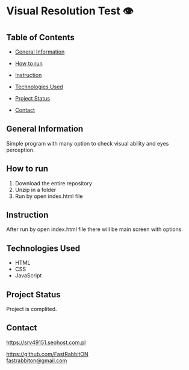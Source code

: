 # Visual Resolution Test 👁️


## Table of Contents
* [General Information](#general-information)
* [How to run](#how-to-run)
* [Instruction](#instruction)
* [Technologies Used](#technologies-used)

* [Project Status](#project-status)
* [Contact](#contact)

## General Information
Simple program with many option to check visual ability and eyes perception.

## How to run
1. Download the entire repository
2. Unzip in a folder
3. Run by open index.html file

## Instruction
  After run by open index.html file there will be main screen with options. 

## Technologies Used
- HTML
- CSS
- JavaScript

## Project Status
Project is complited.

## Contact
https://srv49151.seohost.com.pl

https://github.com/FastRabbitON \
fastrabbiton@gmail.com
